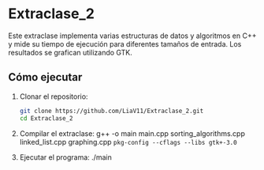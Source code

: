 # Extraclase_2

Este extraclase implementa varias estructuras de datos y algoritmos en C++ y mide su tiempo de ejecución para diferentes tamaños de entrada. Los resultados se grafican utilizando GTK.

## Cómo ejecutar
1. Clonar el repositorio:
   ```bash
   git clone https://github.com/LiaV11/Extraclase_2.git
   cd Extraclase_2

2. Compilar el extraclase:
g++ -o main main.cpp sorting_algorithms.cpp linked_list.cpp graphing.cpp `pkg-config --cflags --libs gtk+-3.0`

3. Ejecutar el programa:
./main
